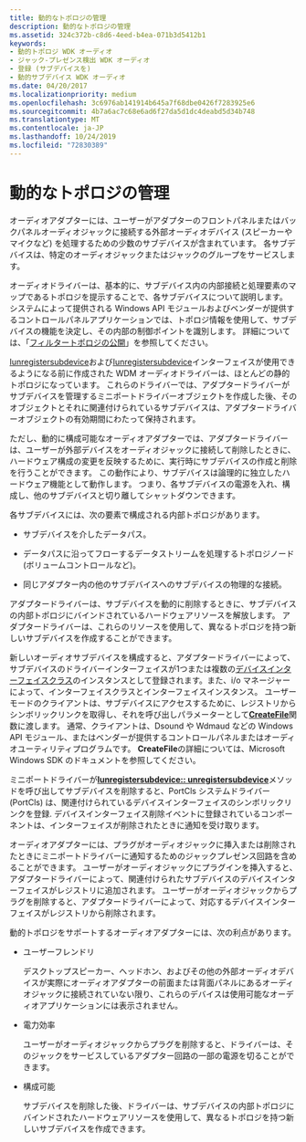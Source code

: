 ```yaml
---
title: 動的なトポロジの管理
description: 動的なトポロジの管理
ms.assetid: 324c372b-c8d6-4eed-b4ea-071b3d5412b1
keywords:
- 動的トポロジ WDK オーディオ
- ジャック-プレゼンス検出 WDK オーディオ
- 登録 (サブデバイスを)
- 動的サブデバイス WDK オーディオ
ms.date: 04/20/2017
ms.localizationpriority: medium
ms.openlocfilehash: 3c6976ab141914b645a7f68dbe0426f7283925e6
ms.sourcegitcommit: 4b7a6ac7c68e6ad6f27da5d1dc4deabd5d34b748
ms.translationtype: MT
ms.contentlocale: ja-JP
ms.lasthandoff: 10/24/2019
ms.locfileid: "72830389"
---
```

# <a name="managing-dynamic-topologies"></a>動的なトポロジの管理


オーディオアダプターには、ユーザーがアダプターのフロントパネルまたはバックパネルオーディオジャックに接続する外部オーディオデバイス (スピーカーやマイクなど) を処理するための少数のサブデバイスが含まれています。 各サブデバイスは、特定のオーディオジャックまたはジャックのグループをサービスします。

オーディオドライバーは、基本的に、サブデバイス内の内部接続と処理要素のマップであるトポロジを提示することで、各サブデバイスについて説明します。 システムによって提供される Windows API モジュールおよびベンダーが提供するコントロールパネルアプリケーションでは、トポロジ情報を使用して、サブデバイスの機能を決定し、その内部の制御ポイントを識別します。 詳細については、「[フィルタートポロジの公開](exposing-filter-topology.md)」を参照してください。

[Iunregistersubdevice](https://docs.microsoft.com/windows-hardware/drivers/ddi/portcls/nn-portcls-iunregistersubdevice)および[Iunregistersubdevice](https://docs.microsoft.com/windows-hardware/drivers/ddi/portcls/nn-portcls-iunregisterphysicalconnection)インターフェイスが使用できるようになる前に作成された WDM オーディオドライバーは、ほとんどの静的トポロジになっています。 これらのドライバーでは、アダプタードライバーがサブデバイスを管理するミニポートドライバーオブジェクトを作成した後、そのオブジェクトとそれに関連付けられているサブデバイスは、アダプタードライバーオブジェクトの有効期間にわたって保持されます。

ただし、動的に構成可能なオーディオアダプターでは、アダプタードライバーは、ユーザーが外部デバイスをオーディオジャックに接続して削除したときに、ハードウェア構成の変更を反映するために、実行時にサブデバイスの作成と削除を行うことができます。 この動作により、サブデバイスは論理的に独立したハードウェア機能として動作します。 つまり、各サブデバイスの電源を入れ、構成し、他のサブデバイスと切り離してシャットダウンできます。

各サブデバイスには、次の要素で構成される内部トポロジがあります。

-   サブデバイスを介したデータパス。

-   データパスに沿ってフローするデータストリームを処理するトポロジノード (ボリュームコントロールなど)。

-   同じアダプター内の他のサブデバイスへのサブデバイスの物理的な接続。

アダプタードライバーは、サブデバイスを動的に削除するときに、サブデバイスの内部トポロジにバインドされているハードウェアリソースを解放します。 アダプタードライバーは、これらのリソースを使用して、異なるトポロジを持つ新しいサブデバイスを作成することができます。

新しいオーディオサブデバイスを構成すると、アダプタードライバーによって、サブデバイスのドライバーインターフェイスが1つまたは複数の[デバイスインターフェイスクラス](https://docs.microsoft.com/windows-hardware/drivers/install/device-interface-classes)のインスタンスとして登録されます。また、i/o マネージャーによって、インターフェイスクラスとインターフェイスインスタンス。 ユーザーモードのクライアントは、サブデバイスにアクセスするために、レジストリからシンボリックリンクを取得し、それを呼び出しパラメーターとして[**CreateFile**](https://docs.microsoft.com/windows/desktop/api/fileapi/nf-fileapi-createfilea)関数に渡します。 通常、クライアントは、Dsound や Wdmaud などの Windows API モジュール、またはベンダーが提供するコントロールパネルまたはオーディオユーティリティプログラムです。 **CreateFile**の詳細については、Microsoft Windows SDK のドキュメントを参照してください。

ミニポートドライバーが[**Iunregistersubdevice:: unregistersubdevice**](https://docs.microsoft.com/windows-hardware/drivers/ddi/portcls/nf-portcls-iunregistersubdevice-unregistersubdevice)メソッドを呼び出してサブデバイスを削除すると、PortCls システムドライバー (PortCls) は、関連付けられているデバイスインターフェイスのシンボリックリンクを登録. デバイスインターフェイス削除イベントに登録されているコンポーネントは、インターフェイスが削除されたときに通知を受け取ります。

オーディオアダプターには、プラグがオーディオジャックに挿入または削除されたときにミニポートドライバーに通知するためのジャックプレゼンス回路を含めることができます。 ユーザーがオーディオジャックにプラグインを挿入すると、アダプタードライバーによって、関連付けられたサブデバイスのデバイスインターフェイスがレジストリに追加されます。 ユーザーがオーディオジャックからプラグを削除すると、アダプタードライバーによって、対応するデバイスインターフェイスがレジストリから削除されます。

動的トポロジをサポートするオーディオアダプターには、次の利点があります。

-   ユーザーフレンドリ

    デスクトップスピーカー、ヘッドホン、およびその他の外部オーディオデバイスが実際にオーディオアダプターの前面または背面パネルにあるオーディオジャックに接続されていない限り、これらのデバイスは使用可能なオーディオアプリケーションには表示されません。

-   電力効率

    ユーザーがオーディオジャックからプラグを削除すると、ドライバーは、そのジャックをサービスしているアダプター回路の一部の電源を切ることができます。

-   構成可能

    サブデバイスを削除した後、ドライバーは、サブデバイスの内部トポロジにバインドされたハードウェアリソースを使用して、異なるトポロジを持つ新しいサブデバイスを作成できます。

 

 




